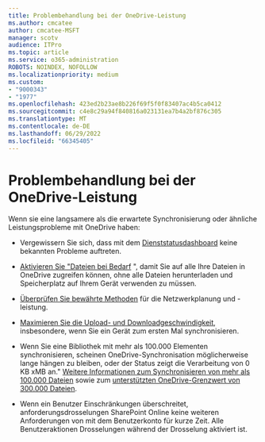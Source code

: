 ```yaml
---
title: Problembehandlung bei der OneDrive-Leistung
ms.author: cmcatee
author: cmcatee-MSFT
manager: scotv
audience: ITPro
ms.topic: article
ms.service: o365-administration
ROBOTS: NOINDEX, NOFOLLOW
ms.localizationpriority: medium
ms.custom:
- "9000343"
- "1977"
ms.openlocfilehash: 423ed2b23ae8b226f69f5f0f83407ac4b5ca0412
ms.sourcegitcommit: c4e8c29a94f840816a023131ea7b4a2bf876c305
ms.translationtype: MT
ms.contentlocale: de-DE
ms.lasthandoff: 06/29/2022
ms.locfileid: "66345405"
---
```

# <a name="troubleshoot-onedrive-performance"></a>Problembehandlung bei der OneDrive-Leistung

Wenn sie eine langsamere als die erwartete Synchronisierung oder ähnliche Leistungsprobleme mit OneDrive haben:

- Vergewissern Sie sich, dass mit dem [Dienststatusdashboard](https://portal.office.com/adminportal/home?ref=/servicehealth) keine bekannten Probleme auftreten.

- [Aktivieren Sie "Dateien bei Bedarf](https://support.office.com/article/save-disk-space-with-onedrive-files-on-demand-for-windows-10-0e6860d3-d9f3-4971-b321-7092438fb38e) ", damit Sie auf alle Ihre Dateien in OneDrive zugreifen können, ohne alle Dateien herunterladen und Speicherplatz auf Ihrem Gerät verwenden zu müssen.

- [Überprüfen Sie bewährte Methoden](https://docs.microsoft.com/office365/enterprise/network-planning-and-performance) für die Netzwerkplanung und -leistung.

- [Maximieren Sie die Upload- und Downloadgeschwindigkeit](https://support.office.com/article/maximize-upload-and-download-speed-8eeadfb8-501f-406d-997b-98ab6ff67f43), insbesondere, wenn Sie ein Gerät zum ersten Mal synchronisieren.

- Wenn Sie eine Bibliothek mit mehr als 100.000 Elementen synchronisieren, scheinen OneDrive-Synchronisation möglicherweise lange hängen zu bleiben, oder der Status zeigt die Verarbeitung von 0 KB xMB an." [Weitere Informationen zum Synchronisieren von mehr als 100.000 Dateien](https://support.office.com/article/invalid-file-names-and-file-types-in-onedrive-onedrive-for-business-and-sharepoint-64883a5d-228e-48f5-b3d2-eb39e07630fa) sowie zum [unterstützten OneDrive-Grenzwert von 300.000 Dateien](https://support.office.com/article/invalid-file-names-and-file-types-in-onedrive-onedrive-for-business-and-sharepoint-64883a5d-228e-48f5-b3d2-eb39e07630fa).

- Wenn ein Benutzer Einschränkungen überschreitet, anforderungsdrosselungen SharePoint Online keine weiteren Anforderungen von mit dem Benutzerkonto für kurze Zeit. Alle Benutzeraktionen Drosselungen während der Drosselung aktiviert ist.
